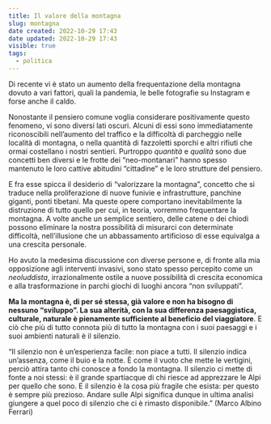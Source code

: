 ```yaml
---
title: Il valore della montagna
slug: montagna
date created: 2022-10-29 17:43
date updated: 2022-10-29 17:43
visible: true
tags:
  - politica
---
```


<span class="newthought">Di recente</span> vi è stato un aumento della frequentazione della montagna dovuto a vari fattori, quali la pandemia, le belle fotografie su Instagram e forse anche il caldo.

Nonostante il pensiero comune voglia considerare positivamente questo fenomeno, vi sono diversi lati oscuri. Alcuni di essi sono immediatamente riconoscibili nell’aumento del traffico e la difficoltà di parcheggio nelle località di montagna, o nella quantità di fazzoletti sporchi e altri rifiuti che ormai costellano i nostri sentieri. Purtroppo _quantità_ e _qualità_ sono due concetti ben diversi e le frotte dei “neo-montanari” hanno spesso mantenuto le loro cattive abitudini “cittadine” e le loro strutture del pensiero.

E fra esse spicca il desiderio di “valorizzare la montagna”, concetto che si traduce nella proliferazione di nuove funivie e infrastrutture, panchine giganti, ponti tibetani. Ma queste opere comportano inevitabilmente la distruzione di tutto quello per cui, in teoria, vorremmo frequentare la montagna. A volte anche un semplice sentiero, delle catene o dei chiodi possono eliminare la nostra possibilità di misurarci con determinate difficoltà, nell’illusione che un abbassamento artificioso di esse equivalga a una crescita personale.

Ho avuto la medesima discussione con diverse persone e, di fronte alla mia opposizione agli interventi invasivi, sono stato spesso percepito come un _neoluddista_, irrazionalmente ostile a nuove possibilità di crescita economica e alla trasformazione in parchi giochi di luoghi ancora “non sviluppati”.

**Ma la montagna è, di per sé stessa, già valore e non ha bisogno di nessuno “sviluppo”. La sua alterità, con la sua differenza paesaggistica, culturale, naturale è pienamente sufficiente al beneficio del viaggiatore**. E ciò che più di tutto connota più di tutto la montagna con i suoi paesaggi e i suoi ambienti naturali è il silenzio.

“Il silenzio non è un’esperienza facile: non piace a tutti. Il silenzio indica un’assenza, come il buio e la notte. È come il vuoto che mette le vertigini, perciò attira tanto chi conosce a fondo la montagna. Il silenzio ci mette di fonte a noi stessi: è il grande spartiacque di chi riesce ad apprezzare le Alpi per quello che sono. E il silenzio è la cosa più fragile che esista: per questo è sempre più prezioso. Andare sulle Alpi significa dunque in ultima analisi giungere a quel poco di silenzio che ci è rimasto disponibile.” (Marco Albino Ferrari)
